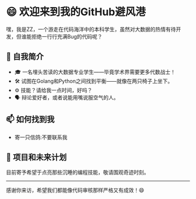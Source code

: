 # 😄 欢迎来到我的GitHub避风港

嘿，我是ZZ，一个游走在代码海洋中的本科学生，虽然对大数据的热情有待开发，但谁能拒绝一行行充满Bug的代码呢？

## 🌱 自我简介

- 🎓 一名埋头苦读的大数据专业学生——毕竟学术界需要更多代数战士！
- 🛠 试图在Golang和Python之间找到平衡——就像在两只椅子上坐下。
- ⚙️ 技能？请给我一点时间，好吗？
- 🗣 辩论爱好者，或者说能用嘴说服空气的人。

## 📫 如何找到我

- 寄一只信鸽:不要联系我

## 🚧 项目和未来计划

目前寄予希望于点亮那些沉睡的编程技能，敬请围观奇迹时刻。

---

感谢你来访，希望我们都能像代码审核那样严格又有成效！😄
